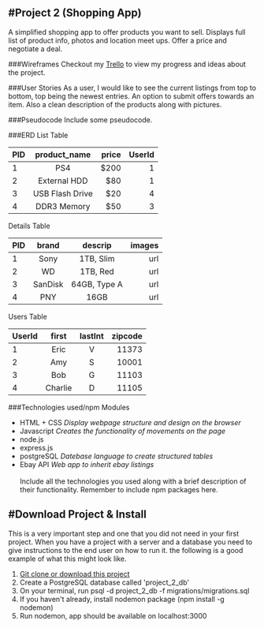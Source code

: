 #Project 2 (Shopping App)
-----------

A simplified shopping app to offer products you want to sell. Displays full list of product info, photos and location meet ups. Offer a price and negotiate a deal. 

###Wireframes
Checkout my [Trello](https://trello.com/b/KvbvZuid/project-2-trash-2-treasure) to view my progress and ideas about the project.

###User Stories
As a user, I would like to see the current listings from top to bottom, top being the newest entries. An option to submit offers towards an item. Also a clean description of the products along with pictures. 

###Pseudocode
Include some pseudocode.

###ERD
List Table

| PID |  product_name |  price | UserId |
|-----|:-------------:|-------:|-------:|
| 1   |      PS4      |  $200  |    1   |
| 2   | External HDD  |   $80  |    1   |
| 3   | USB Flash Drive |  $20 |    4   |
| 4   |  DDR3 Memory  |   $50  |    3   |

Details Table

| PID |  brand |  descrip  | images |
|-----|:------:|:---------:|-------:|
| 1   |  Sony  | 1TB, Slim |   url  |
| 2   |   WD   | 1TB, Red  |   url  |
| 3   | SanDisk | 64GB, Type A | url|
| 4   |  PNY   |    16GB   |   url  |

Users Table

| UserId |  first | lastInt | zipcode |
|--------|:------:|:-------:|--------:|
|   1    |  Eric  |    V    |  11373  |
|   2    |  Amy   |    S    |  10001  |
|   3    |  Bob   |    G    |  11103  |
|   4    | Charlie|    D    |  11105  |

###Technologies used/npm Modules
* HTML + CSS _Display webpage structure and design on the browser_
* Javascript _Creates the functionality of movements on the page_
* node.js
* express.js
* postgreSQL _Datebase language to create structured tables_
* Ebay API _Web app to inherit ebay listings_ </br></br>
Include all the technologies you used along with a brief description of their functionality. Remember to include npm packages here.

#Download Project & Install
-------------

This is a very important step and one that you did not need in your first project. When you have a project with a server and a database you need to give instructions to the end user on how to run it. the following is a good example of what this might look like.

1. [Git clone or download this project]('https://github.com/andres-maza/project-2')
2. Create a PostgreSQL database called 'project_2_db'
3. On your terminal, run psql -d project_2_db -f migrations/migrations.sql
4. If you haven't already, install nodemon package (npm install -g nodemon)
5. Run nodemon, app should be available on localhost:3000

